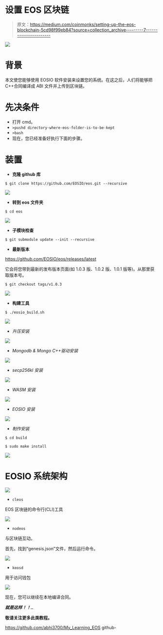 # 设置 EOS 区块链

> 原文：<https://medium.com/coinmonks/setting-up-the-eos-blockchain-5cd98f99eb84?source=collection_archive---------7----------------------->

![](img/8329bba9576e4fee79f0b596948a9b72.png)

# 背景

本文使您能够使用 EOSIO 软件安装来设置您的系统。在这之后，人们将能够把 C++合同编译成 ABI 文件并上传到区块链。

# 先决条件

*   打开 cmd。
*   `>pushd directory-where-eos-folder-is-to-be-kept`
*   `>bash`
*   现在，您已经准备好执行下面的步骤。

# 装置

*   **克隆 github 库**

`$ git clone https://github.com/EOSIO/eos.git --recursive`

![](img/77d03b82fa49a27a8dfc2e81245d4fba.png)

*   **转到 eos 文件夹**

`$ cd eos`

![](img/b74b49fb62174ae2fcda4d94217dabe9.png)

*   **子模块检查**

`$ git submodule update --init --recursive`

*   **最新版本**

https://github.com/EOSIO/eos/releases/latest

它会将您带到最新的发布版本页面(如 1.0.3 版、1.0.2 版、1.0.1 版等)。从那里获取版本号。

`$ git checkout tags/v1.0.3`

![](img/5f35696bec2925023b7331b94fed30bb.png)

*   **构建工具**

`$ ./eosio_build.sh`

![](img/d2967b407230dd27f7ed9df8836a1f76.png)

*   *升压安装*

![](img/e28a0d9d10fba51bf81a867943178501.png)

*   *Mongodb & Mongo C++驱动安装*

![](img/f98764a5b7489e334ff2a19969cd4f52.png)

*   *secp256kl 安装*

![](img/849bd95f252d3bbfcb41ea3d3d43c3fa.png)

*   *WASM 安装*

![](img/85cdf1b332eb5081775592e9c29c95f3.png)

*   *EOSIO 安装*

![](img/bcaeaabde0a0db2ca4b1abd74a057028.png)

*   *制作安装*

`$ cd build`

`$ sudo make install`

![](img/98deabbf9fbb185b40a1d27446c51047.png)

# EOSIO 系统架构

![](img/130d11523bc8856e63f6273dfe3d5bd1.png)

*   `cleos`

EOS 区块链的命令行(CLI)工具

![](img/e9824088f388d6490b20b056de373760.png)

*   `nodeos`

与区块链互动。

首先，找到“genesis.json”文件，然后运行命令。

![](img/059b5c4c3b10e3b4f96cfb656709240c.png)

*   `keosd`

用于访问钱包

![](img/02f2c6a5692216b012f19629cb0ddd3e.png)

现在，您可以继续在本地编译合同。

***就是这样！！..***

**敬请关注更多此类教程。**

https://github.com/abhi3700/My_Learning_EOS github-